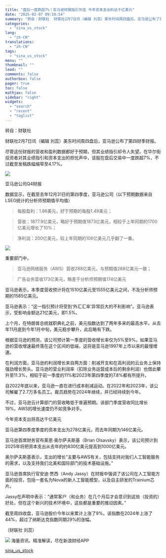 ```yaml
---
title: "盘后一度跌超7%！亚马逊财报指引欠佳 今年资本支出料达千亿美元"
date: "2025-02-07 09:10:54"
summary: "转自：财联社  财联社2月7日讯（编辑 刘蕊）美东时间周四盘后，亚马逊公布了第..."
categories:
  - "sina_us_stock"
lang:
  - "zh-CN"
translations:
  - "zh-CN"
tags:
  - "sina_us_stock"
menu: ""
thumbnail: ""
lead: ""
comments: false
authorbox: false
pager: true
toc: false
mathjax: false
sidebar: "right"
widgets:
  - "search"
  - "recent"
  - "taglist"
---
```


转自：财联社

财联社2月7日讯（编辑 刘蕊）美东时间周四盘后，亚马逊公布了第四财季财报。

尽管这份财报的营收和盈利数据都好于预期，但其业绩指引却令人失望。在华尔街投资者对其业绩指引和资本支出的担忧声中，该股在盘后交易中一度跌超7%，不过截至发稿跌幅缩窄至4.17%。

![](//n.sinaimg.cn/sinakd20250207s/144/w640h304/20250207/dcfc-f6caac185532d8df38707cc3d142dc43.jpg)

亚马逊公司Q4财报

数据显示，在截至去年12月31日的第四季度，亚马逊公司（以下预期数据来自LSEG统计的分析师预期值平均值）

> 每股盈利：1.86美元，好于预期的每股1.49美元；

> 营收：1877.9亿美元，略好于预期值1873亿美元，相较于上年同期的1700亿美元增长了10%；

> 净利润：200亿美元，较上年同期的106亿美元几乎翻了一番。

![](//n.sinaimg.cn/sinakd20250207s/436/w640h596/20250207/72b2-c904cca5f02ad8c8963fb926e77d546d.jpg)

重要部门中，

> 亚马逊网络服务（AWS）营收288亿美元，与预期值288亿美元一致；

> 广告业务营收173亿美元，略差于分析师预期值174亿美元

亚马逊表示，本季度营收预计将在1510亿美元至1555亿美元之间，不及分析师预期的1585亿美元。

亚马逊表示：“这一指引预计将受到‘外汇汇率’异常巨大的不利影响”。亚马逊表示，受影响金额达21亿美元，即1.5%。

上个月，在特朗普总统就职典礼之前，美元指数达到了两年多来的最高水平。从去年11月底到今年1月中旬，美元稳步攀升，此后略有下跌。

根据亚马逊的预测，该公司预计第一季度的营收增长率仅为5%至9%。如果亚马逊的营收增速最终落在这个区间的低端，这将是亚马逊1997年上市以来的最慢增速。

在利润方面，亚马逊的利润增长来自两方面：削减开支和在高利润的云业务上保持强劲增长势头。亚马逊的营业利润率（扣除业务运营成本后的剩余利润）也借此攀升至11.3%，相较于前一季度的11%和2023年第四季度的7.8%都有所提升。

自2022年底以来，亚马逊一直在进行成本削减运动。在2022年和2023年，该公司解雇了2.7万多名员工。裁员趋势在2024年继续，并已经持续到今年。

不过，亚马逊云计算部门的营收略低于普遍预期。该部门季度营收同比增长19%，AWS的增长速度仍不如竞争对手。

今年资本支出将高达千亿美元

亚马逊第四季度季度的资本支出为278亿美元，而去年同期为146亿美元。

亚马逊首席财务官布莱恩·奥尔萨夫斯基（Brian Olsavsky）表示，该公司预计到2025年将把资本支出从去年的约830亿美元提高到1000亿美元。

奥尔萨夫斯基表示，支出的增长“主要与AWS有关，包括支持对我们人工智能服务的需求，以及支持我们北美和国际部门的技术基础设施。”

亚马逊首席执行官安迪·贾西（Andy Jassy）在财报中强调了该公司在人工智能方面的投资，包括一套名为Nova的新人工智能模型，以及自主研发的Trainium芯片。

Jassy在声明中表示：“通常客户（和业务）在几个月后才会意识到这些（投资的）好处，但在这个新兴的技术环境中，这些都是重要的推动因素。”

截至周四收盘，亚马逊股价今年以来累计上涨了9%。该指数在2024年上涨了44%，超过了纳斯达克指数同期29%的涨幅。

（财联社 刘蕊）












![](//n.sinaimg.cn/finance/cece9e13/20240627/655959900_20240627.png)
海量资讯、精准解读，尽在新浪财经APP

[sina_us_stock](https://finance.sina.com.cn/roll/2025-02-07/doc-ineirfqh0840951.shtml)

